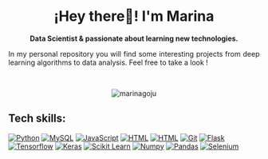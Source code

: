 <p align="center" width="300">
   <h1 align="center">¡Hey there👋! I'm Marina</h1>
</p>
<p align="center"><strong>Data Scientist & passionate about learning new technologies.</strong></p>
<p align="justify">In my personal repository you will find some interesting projects from deep learning algorithms to data analysis. 
Feel free to take a look !</strong></p>

</br>
</p>
<p align="center">
   <img align="center" src="https://github-readme-streak-stats.herokuapp.com/?user=marinagoju&&theme=tokyonight" alt="marinagoju" />
</p>
<h2 align="left">Tech skills:</h2>

[![Python](https://img.shields.io/badge/Python-yellow?style=for-the-badge&logo=python&logoColor=white&labelColor=101010)]()
[![MySQL](https://img.shields.io/badge/MySQL-4479A1?style=for-the-badge&logo=mysql&logoColor=white&labelColor=101010)]()
[![JavaScript](https://img.shields.io/badge/JavaScript-F7DF1E?style=for-the-badge&logo=javascript&logoColor=white&labelColor=101010)]()
[![HTML](https://img.shields.io/badge/HTML5-E34F26?style=for-the-badge&logo=html5&logoColor=white&labelColor=101010)]()
[![HTML](https://img.shields.io/badge/CSS3-1572B6?style=for-the-badge&logo=css3&logoColor=white&labelColor=101010)]()
[![Git](https://img.shields.io/badge/GIT-E44C30?style=for-the-badge&logo=git&logoColor=white&labelColor=101010)]()
[![Flask](https://img.shields.io/badge/Flask-000000?style=for-the-badge&logo=flask&logoColor=white&labelColor=101010)]()
[![Tensorflow](https://img.shields.io/badge/TensorFlow-FF6F00?style=for-the-badge&logo=tensorflow&logoColor=white&labelColor=101010)]()
[![Keras](https://img.shields.io/badge/Keras-FF0000?style=for-the-badge&logo=keras&logoColor=white&labelColor=101010)]()
[![Scikit Learn](https://img.shields.io/badge/scikit_learn-F7931E?style=for-the-badge&logo=scikit-learn&logoColor=white&labelColor=101010)]()
[![Numpy](https://img.shields.io/badge/Numpy-777BB4?style=for-the-badge&logo=numpy&logoColor=white&labelColor=101010)]()
[![Pandas](https://img.shields.io/badge/Pandas-2C2D72?style=for-the-badge&logo=pandas&logoColor=white&labelColor=101010)]()
[![Selenium](https://img.shields.io/badge/Selenium-43B02A?style=for-the-badge&logo=Selenium&logoColor=white&labelColor=101010)]()
